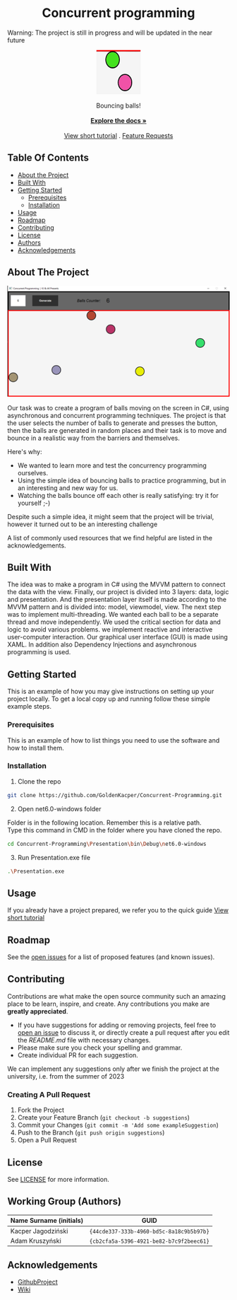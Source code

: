 <p align="center">
  <h1 align="center">Concurrent programming</h1>
  
  <a>Warning: The project is still in progress and will be updated in the near future</a>
  
  <p align="center"><img src="images/image_2.png" alt="Logo" width="100" height="100"></p>
  
  
  <p align="center">
    Bouncing balls!
  <br/>
  <br/>
  <a href="https://github.com/GoldenKacper/Concurrent-Programming"><strong>Explore the docs »</strong></a>
  <br/>
  <br/>
  <a href="https://raw.githubusercontent.com/GoldenKacper/Concurrent-Programming/main/videos/tutorial.mp4">View short tutorial</a>
  .
  <a href="https://github.com/GoldenKacper/Concurrent-Programming/tree/main/featureRequest">Feature Requests</a>
  </p>
</p> 

## Table Of Contents

* [About the Project](#about-the-project)
* [Built With](#built-with)
* [Getting Started](#getting-started)
  * [Prerequisites](#prerequisites)
  * [Installation](#installation)
* [Usage](#usage)
* [Roadmap](#roadmap)
* [Contributing](#contributing)
* [License](#license)
* [Authors](#working-group-authors)
* [Acknowledgements](#acknowledgements)

## About The Project

![Screen Shot](images/image_1.png)

Our task was to create a program of balls moving on the screen in C#, using asynchronous and concurrent programming techniques.
The project is that the user selects the number of balls to generate and presses the button, then the balls are generated in random places and their task is to move and bounce in a realistic way from the barriers and themselves.

Here's why:

* We wanted to learn more and test the concurrency programming ourselves.
* Using the simple idea of bouncing balls to practice programming, but in an interesting and new way for us.
* Watching the balls bounce off each other is really satisfying: try it for yourself ;-)

Despite such a simple idea, it might seem that the project will be trivial, however it turned out to be an interesting challenge

A list of commonly used resources that we find helpful are listed in the acknowledgements.

## Built With

The idea was to make a program in C# using the MVVM pattern to connect the data with the view. Finally, our project is divided into 3 layers: data, logic and presentation. And the presentation layer itself is made according to the MVVM pattern and is divided into: model, viewmodel, view. The next step was to implement multi-threading. We wanted each ball to be a separate thread and move independently. We used the critical section for data and logic to avoid various problems. we implement reactive and interactive user-computer interaction. Our graphical user interface (GUI) is made using XAML. In addition also Dependency Injections and asynchronous programming is used.

## Getting Started

This is an example of how you may give instructions on setting up your project locally.
To get a local copy up and running follow these simple example steps.

### Prerequisites

This is an example of how to list things you need to use the software and how to install them.

### Installation

1. Clone the repo

```sh
git clone https://github.com/GoldenKacper/Concurrent-Programming.git
```

2. Open net6.0-windows folder

 Folder is in the following location. Remember this is a relative path.
 <br/>
 Type this command in CMD in the folder where you have cloned the repo. 
 
 ```sh
cd Concurrent-Programming\Presentation\bin\Debug\net6.0-windows
```

3. Run Presentation.exe file

``` sh
.\Presentation.exe
```

## Usage

If you already have a project prepared, we refer you to the quick guide
<a href="https://raw.githubusercontent.com/GoldenKacper/Concurrent-Programming/main/videos/tutorial.mp4">View short tutorial</a>


## Roadmap

See the [open issues](https://github.com/GoldenKacper/Concurrent-Programming/issues) for a list of proposed features (and known issues).

## Contributing

Contributions are what make the open source community such an amazing place to be learn, inspire, and create. Any contributions you make are **greatly appreciated**.
* If you have suggestions for adding or removing projects, feel free to [open an issue](https://github.com/GoldenKacper/Concurrent-Programming/issues/new) to discuss it, or directly create a pull request after you edit the *README.md* file with necessary changes.
* Please make sure you check your spelling and grammar.
* Create individual PR for each suggestion.

We can implement any suggestions only after we finish the project at the university, i.e. from the summer of 2023

### Creating A Pull Request

1. Fork the Project
2. Create your Feature Branch (`git checkout -b suggestions`)
3. Commit your Changes (`git commit -m 'Add some exampleSuggestion`)
4. Push to the Branch (`git push origin suggestions`)
5. Open a Pull Request

## License

See [LICENSE](https://github.com/GoldenKacper/Concurrent-Programming/blob/main/LICENSE.md) for more information.

## Working Group (Authors)

| Name Surname (initials) | GUID                                     |
| ----------------------- | ---------------------------------------- |
| Kacper Jagodziński      | `{44cde337-333b-4960-bd5c-8a18c9b5b97b}` |
| Adam Kruszyński         | `{cb2cfa5a-5396-4921-be82-b7c9f2beec61}` |

## Acknowledgements

* [GithubProject](https://github.com/mpostol/TP)
* [Wiki](https://en.wikipedia.org/wiki/Elastic_collision)
